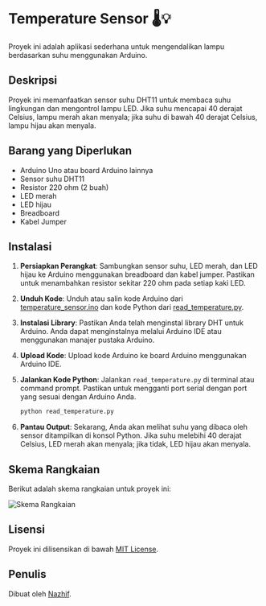 # Temperature Sensor 🌡️💡

Proyek ini adalah aplikasi sederhana untuk mengendalikan lampu berdasarkan suhu menggunakan Arduino.

## Deskripsi

Proyek ini memanfaatkan sensor suhu DHT11 untuk membaca suhu lingkungan dan mengontrol lampu LED. Jika suhu mencapai 40 derajat Celsius, lampu merah akan menyala; jika suhu di bawah 40 derajat Celsius, lampu hijau akan menyala.

## Barang yang Diperlukan

- Arduino Uno atau board Arduino lainnya
- Sensor suhu DHT11
- Resistor 220 ohm (2 buah)
- LED merah
- LED hijau
- Breadboard
- Kabel Jumper

## Instalasi

1. **Persiapkan Perangkat**: Sambungkan sensor suhu, LED merah, dan LED hijau ke Arduino menggunakan breadboard dan kabel jumper. Pastikan untuk menambahkan resistor sekitar 220 ohm pada setiap kaki LED.

2. **Unduh Kode**: Unduh atau salin kode Arduino dari [temperature_sensor.ino](arduino/temperature_sensor.ino) dan kode Python dari [read_temperature.py](python/read_temperature.py).

3. **Instalasi Library**: Pastikan Anda telah menginstal library DHT untuk Arduino. Anda dapat menginstalnya melalui Arduino IDE atau menggunakan manajer pustaka Arduino.

4. **Upload Kode**: Upload kode Arduino ke board Arduino menggunakan Arduino IDE.

5. **Jalankan Kode Python**: Jalankan `read_temperature.py` di terminal atau command prompt. Pastikan untuk mengganti port serial dengan port yang sesuai dengan Arduino Anda.

    ```bash
    python read_temperature.py
    ```

6. **Pantau Output**: Sekarang, Anda akan melihat suhu yang dibaca oleh sensor ditampilkan di konsol Python. Jika suhu melebihi 40 derajat Celsius, LED merah akan menyala; jika tidak, LED hijau akan menyala.

## Skema Rangkaian

Berikut adalah skema rangkaian untuk proyek ini:

![Skema Rangkaian](https://projects.arduinocontent.cc/8939aef1-d63d-461d-bd5b-5352a017405b.jpg)

## Lisensi

Proyek ini dilisensikan di bawah [MIT License](LICENSE).

## Penulis

Dibuat oleh [Nazhif](https://github.com/athnf).
